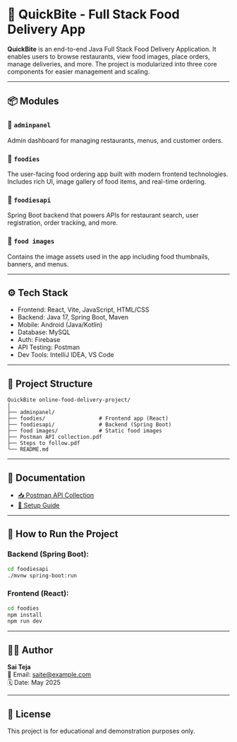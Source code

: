 # 🍔 QuickBite - Full Stack Food Delivery App

**QuickBite** is an end-to-end Java Full Stack Food Delivery Application. It enables users to browse restaurants, view food images, place orders, manage deliveries, and more. The project is modularized into three core components for easier management and scaling.

---

## 📦 Modules

### 🔹 `adminpanel`
Admin dashboard for managing restaurants, menus, and customer orders.

### 🔹 `foodies`
The user-facing food ordering app built with modern frontend technologies. Includes rich UI, image gallery of food items, and real-time ordering.

### 🔹 `foodiesapi`
Spring Boot backend that powers APIs for restaurant search, user registration, order tracking, and more.

### 🔹 `food images`
Contains the image assets used in the app including food thumbnails, banners, and menus.

---

## ⚙️ Tech Stack

- Frontend: React, Vite, JavaScript, HTML/CSS
- Backend: Java 17, Spring Boot, Maven
- Mobile: Android (Java/Kotlin)
- Database: MySQL
- Auth: Firebase
- API Testing: Postman
- Dev Tools: IntelliJ IDEA, VS Code

---

## 📁 Project Structure

```plaintext
QuickBite online-food-delivery-project/
│
├── adminpanel/
├── foodies/                 # Frontend app (React)
├── foodiesapi/              # Backend (Spring Boot)
├── food images/             # Static food images
├── Postman API collection.pdf
├── Steps to follow.pdf
└── README.md
```

---

## 📄 Documentation

- [📥 Postman API Collection](./Postman%20API%20collection.pdf)
- [📘 Setup Guide](./Steps%20to%20follow.pdf)

---

## 🚀 How to Run the Project

### Backend (Spring Boot):
```bash
cd foodiesapi
./mvnw spring-boot:run
```

### Frontend (React):
```bash
cd foodies
npm install
npm run dev
```

---

## 👨‍💻 Author

**Sai Teja**  
📧 Email: saite@example.com  
🗓️ Date: May 2025

---

## 📢 License

This project is for educational and demonstration purposes only.
